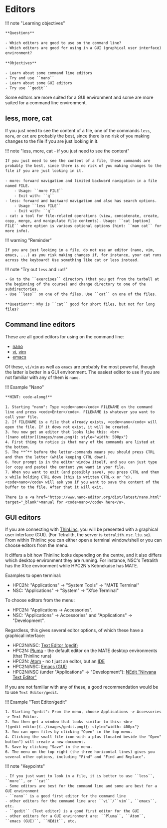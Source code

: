 # Editors 

!!! note "Learning objectives"

    **Questions**

    - Which editors are good to use on the command line?
    - Which editors are good for using in a GUI (graphical user interface) environment? 

    **Objectives** 

    - Learn about some command line editors
    - Try and use ``nano``
    - Learn about some GUI editors
    - Try use ``gedit`` 

Some editors are more suited for a GUI environment and some are more suited for a command line environment. 

## less, more, cat  

If you just need to see the content of a file, one of the commands ``less``, ``more``, or ``cat`` are probably the best, since there is no risk of you making changes to the file if you are just looking in it.

!!! note "less, more, cat - if you just need to see the content"

    If you just need to see the content of a file, these commands are probably the best, since there is no risk of you making changes to the file if you are just looking in it. 

    - more: forward navigation and limited backward navigation in a file named FILE. 
        - Usage: ``more FILE``
        - Exit with: ``q``
    - less: forward and backward navigation and also has search options. 
        - Usage ``less FILE``
        - Exit with: ``q`` 
    - cat: a tool for file-related operations (view, concatenate, create, copy, merge, and manipulate file contents). Usage: ``cat [option] FILE`` where option is various optional options (hint: ``man cat`` for more info).

!!! warning "Reminder"

    If you are just looking in a file, do not use an editor (nano, vim, emacs, ...) as you risk making changes if, for instance, your cat runs across the keyboard! Use something like cat or less instead. 

!!! note "Try out ``less`` and ``cat``!" 

    - Go to the ``exercises`` directory (that you got from the tarball at the beginning of the course) and change directory to one of the subdirectories. 
    - Use ``less`` on one of the files. Use ``cat`` on one of the files. 

    **Question**: Why is ``cat`` good for short files, but not for long files? 

## Command line editors 

These are all good editors for using on the command line: 

- <a href="https://www.nano-editor.org/" target="_blank">nano</a>
- <a href="https://en.wikipedia.org/wiki/Vi" target="_blank">vi</a>, <a href="https://en.wikipedia.org/wiki/Vim_(text_editor)" target="_blank">vim</a>
- <a href="https://www.gnu.org/software/emacs/" target="_blank">emacs</a>

Of these, <code>vi/vim</code> as well as <code>emacs</code> are probably the most powerful, though the latter is better in a GUI environment. The easiest editor to use if you are not familiar with any of them is <code>nano</code>. 

!!! Example "Nano"

    **HINT: code-along!** 

    1. Starting "nano": Type <code>nano</code> FILENAME on the command line and press <code>Enter</code>. FILENAME is whatever you want to call your file. 
    2. If FILENAME is a file that already exists, <code>nano</code> will open the file. If it dows not exist, it will be created.
    3. You now get an editor that looks like this: <br>
    ![nano editor](images/nano.png){: style="width: 500px"}
    4. First thing to notice is that many of the commands are listed at the bottom. 
    5. The **^** before the letter-commands means you should press CTRL and then the letter (while keeping CTRL down). 
    6. Your prompt is in the editor window itself, and you can just type (or copy and paste) the content you want in your file.  
    7. When you want to exit (and possibly save), you press CTRL and then x while holding CTRL down (this is written CTRL-x or ^x). <code>nano</code> will ask you if you want to save the content of the buffer to the file. After that it will exit. 

    There is a <a href="https://www.nano-editor.org/dist/latest/nano.html" target="_blank">manual for <code>nano</code> here</a>.  

## GUI editors 

If you are connecting with <a href="https://www.cendio.com/thinlinc/download/" target="_blank">ThinLinc</a>, you will be presented with a graphical user interface (GUI). (For Tetralith, the server is ``tetralith.nsc.liu.se``). From within Thinlinc you can either open a terminal window/shell or you can choose editors from the menu. 

It differs a bit how Thinlinc looks depending on the centre, and it also differs which desktop environment they are running. For instance, NSC's Tetralith has the Xfce environment while HPC2N's Kebnekaise has MATE. 

Examples to open terminal: 

- HPC2N: "Applications" -> "System Tools" -> "MATE Terminal" 
- NSC: "Applications" -> "System" -> "Xfce Terminal"

To choose editors from the menu: 

- HPC2N: "Applications -> Accessories". 
- NSC: "Applications" -> Accessories" and "Applications" -> "Development". 

Regardless, this gives several editor options, of which these have a graphical interface:  

- HPC2N/NSC: <a href="https://help.gnome.org/users/gedit/stable/" target="_blank">Text Editor (gedit)</a>
- HPC2N: <a href="https://en.wikipedia.org/wiki/Pluma_(text_editor)" target="_blank">Pluma</a> - the default editor on the MATE desktop environments (that Thinlinc runs)
- HPC2N: <a href="https://en.wikipedia.org/wiki/Atom_(text_editor)" target="_blank">Atom</a> - no
t just an editor, but an <a href="https://en.wikipedia.org/wiki/Integrated_development_environment" target="_blank">IDE</a>
- HPC2N/NSC: <a href="https://www.gnu.org/software/emacs/" target="_blank">Emacs (GUI)</a>
- HPC2N/NSC (under "Applications" -> "Development"): <a href="https://en.wikipedia.org/wiki/NEdit" target="_blank">NEdit "Nirvana Text Editor"</a>

If you are not familiar with any of these, a good recommendation would be to use <code>Text Editor/gedit</code>. 

!!! Example "Text Editor/gedit"

    1. Starting "gedit": From the menu, choose Applications -> Accessories -> Text Editor.
    2. You then get a window that looks similar to this: <br> 
    ![gedit editor](../images/gedit.png){: style="width: 400px"}
    3. You can open files by clicking "Open" in the top menu. 
    4. Clicking the small file icon with a plus (located beside the "Open" button") will create a new document. 
    5. Save by clicking "Save" in the menu. 
    6. The menu on the top right (the three horizontal lines) gives you several other options, including "Find" and "Find and Replace". 

!!! note "Keypoints"

    - If you just want to look in a file, it is better to use ``less``, ``more``, or ``cat`` 
    - Some editors are best for the command line and some are best for a GUI environment
    - ``nano`` is a good first editor for the command line
    - other editors for the command line are: ``vi``/``vim``, ``emacs``, etc. 
    - ``gedit`` (Text editor) is a good first editor for the GUI
    - other editors for a GUI environment are: ``Pluma``, ``Atom``, ``emacs (GUI)``, ``NEdit``, etc. 

